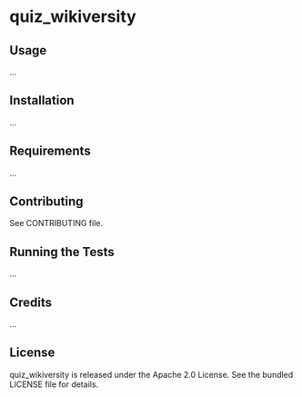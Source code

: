 quiz_wikiversity
================


## Usage

...

## Installation

...

## Requirements

...

## Contributing

See CONTRIBUTING file.

## Running the Tests

...

## Credits

...

## License
quiz_wikiversity is released under the Apache 2.0 License. See the bundled LICENSE file for
details.
